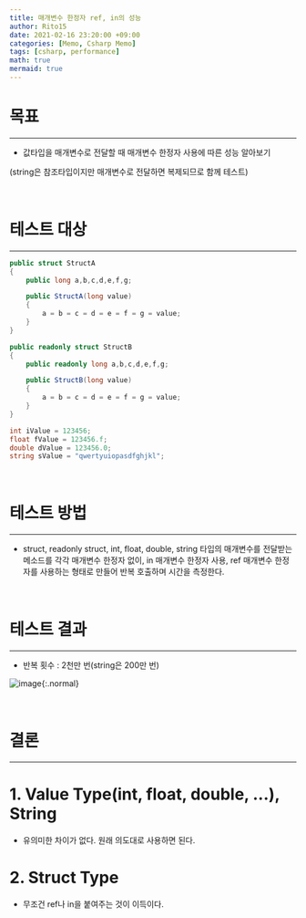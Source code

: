 ```yaml
---
title: 매개변수 한정자 ref, in의 성능
author: Rito15
date: 2021-02-16 23:20:00 +09:00
categories: [Memo, Csharp Memo]
tags: [csharp, performance]
math: true
mermaid: true
---
```


# 목표
---
- 값타입을 매개변수로 전달할 때 매개변수 한정자 사용에 따른 성능 알아보기

(string은 참조타입이지만 매개변수로 전달하면 복제되므로 함께 테스트)

<br>

# 테스트 대상
---

```cs
public struct StructA
{
    public long a,b,c,d,e,f,g;

    public StructA(long value)
    {
        a = b = c = d = e = f = g = value;
    }
}

public readonly struct StructB
{
    public readonly long a,b,c,d,e,f,g;

    public StructB(long value)
    {
        a = b = c = d = e = f = g = value;
    }
}

int iValue = 123456;
float fValue = 123456.f;
double dValue = 123456.0;
string sValue = "qwertyuiopasdfghjkl";
```

<br>

# 테스트 방법
---

- struct, readonly struct, int, float, double, string 타입의 매개변수를 전달받는 메소드를 각각 매개변수 한정자 없이, in 매개변수 한정자 사용, ref 매개변수 한정자를 사용하는 형태로 만들어 반복 호출하며 시간을 측정한다.

<br>

# 테스트 결과
---

- 반복 횟수 : 2천만 번(string은 200만 번)

![image](https://user-images.githubusercontent.com/42164422/108079080-be59a380-70b1-11eb-8322-25ff5e50009d.png){:.normal}

<br>

# 결론
---

# 1. Value Type(int, float, double, ...), String

- 유의미한 차이가 없다. 원래 의도대로 사용하면 된다.

# 2. Struct Type

- 무조건 ref나 in을 붙여주는 것이 이득이다.

